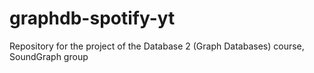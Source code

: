 # graphdb-spotify-yt
Repository for the project of the Database 2 (Graph Databases) course, SoundGraph group

